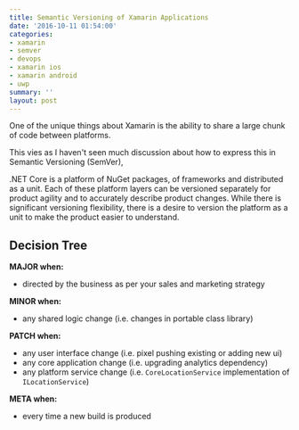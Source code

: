 ```yaml
---
title: Semantic Versioning of Xamarin Applications
date: '2016-10-11 01:54:00'
categories:
- xamarin
- semver
- devops
- xamarin ios
- xamarin android
- uwp
summary: ''
layout: post
---
```

One of the unique things about Xamarin is the ability to share a large chunk of code between platforms. 

This vies as I haven't seen much discussion about how to express this in Semantic Versioning (SemVer), 

.NET Core is a platform of NuGet packages, of frameworks and distributed as a unit. Each of these platform layers can be versioned separately for product agility and to accurately describe product changes. While there is significant versioning flexibility, there is a desire to version the platform as a unit to make the product easier to understand.

## Decision Tree

**MAJOR when:**

- directed by the business as per your sales and marketing strategy

**MINOR when:**

- any shared logic change (i.e. changes in portable class library)

**PATCH when:**

- any user interface change (i.e. pixel pushing existing or adding new ui)
- any core application change (i.e. upgrading analytics dependency) 
- any platform service change (i.e. `CoreLocationService` implementation of `ILocationService`)

**META when:**

- every time a new build is produced